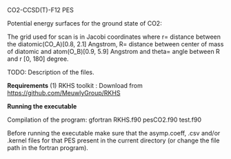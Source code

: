 CO2-CCSD(T)-F12 PES


Potential energy surfaces for the ground state of CO2:

The grid used for scan is in Jacobi coordinates where r= distance between the diatomic(CO_A)[0.8, 2.1] Angstrom, R= distance between center of mass of diatomic and atom(O_B)[0.9, 5.9] Angstrom and theta= angle between R and r [0, 180] degree. 

TODO: Description of the files. 


**Requirements**
(1) RKHS toolkit : Download from https://github.com/MeuwlyGroup/RKHS

**Running the executable**

Compilation of the program: gfortran RKHS.f90  pesCO2.f90  test.f90


Before running the executable make sure that the asymp.coeff, .csv and/or .kernel files for that PES present in the current directory (or change the file path in the fortran program).
